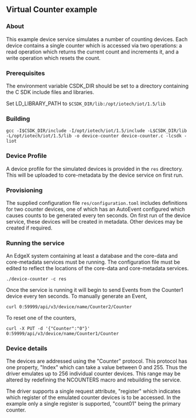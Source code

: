 ## Virtual Counter example

### About

This example device service simulates a number of counting devices. Each
device contains a single counter which is accessed via two operations: a
read operation which returns the current count and increments it, and a write
operation which resets the count.

### Prerequisites

The environment variable CSDK_DIR should be set to a directory containing the
C SDK include files and libraries.

Set LD_LIBRARY_PATH to `$CSDK_DIR/lib:/opt/iotech/iot/1.5/lib`

### Building

```
gcc -I$CSDK_DIR/include -I/opt/iotech/iot/1.5/include -L$CSDK_DIR/lib -L/opt/iotech/iot/1.5/lib -o device-counter device-counter.c -lcsdk -liot
```

### Device Profile

A device profile for the simulated devices is provided in the `res` directory. This will be uploaded to core-metadata by the device service on first run.

### Provisioning

The supplied configuration file `res/configuration.toml` includes definitions for two counter devices, one of which has an AutoEvent configured which causes counts to be generated every ten seconds. On first run of the device service, these devices will be created in metadata. Other devices may be created if required.

### Running the service

An EdgeX system containing at least a database and the core-data and core-metadata services must be running. The configuration file must be edited to reflect the locations of the core-data and core-metadata services.

```
./device-counter -c res
```

Once the service is running it will begin to send Events from the Counter1 device every ten seconds. To manually generate an Event,

```
curl 0:59999/api/v3/device/name/Counter2/Counter
```

To reset one of the counters,

```
curl -X PUT -d '{"Counter":"0"}' 0:59999/api/v3/device/name/Counter1/Counter
```

### Device details

The devices are addressed using the "Counter" protocol. This protocol has one property, "Index" which can take a value between 0 and 255. Thus the driver emulates up to 256 individual counter devices. This range may be altered by redefining the NCOUNTERS macro and rebuilding the service.

The driver supports a single request attribute, "register" which indicates which register of the emulated counter devices is to be accessed. In the example only a single register is supported, "count01" being the primary counter.

